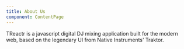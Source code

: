 ```yaml
---
title: About Us
component: ContentPage
---
```

TReactr is a javascript digital DJ mixing application built for
the modern web, based on the legendary UI from Native Instruments' Traktor.
